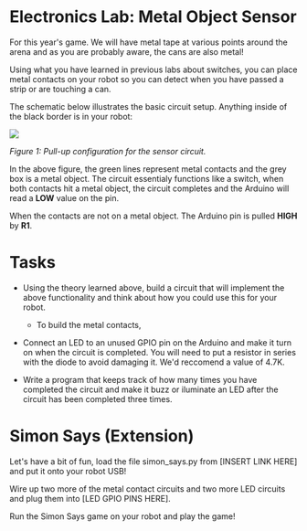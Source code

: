# Electronics Lab: Metal Object Sensor

For this year's game. We will have metal tape at various points around the arena and as you are probably aware, the cans are also metal!

Using what you have learned in previous labs about switches, you can place metal contacts on your robot so you can detect when you have passed a strip or are touching a can.

The schematic below illustrates the basic circuit setup. Anything inside of the black border is in your robot:


![](img/schem.png)

*Figure 1: Pull-up configuration for the sensor circuit.*

In the above figure, the green lines represent metal contacts and the grey box is a metal object. The circuit essentialy functions like a switch, when both contacts hit a metal object, the circuit completes and the Arduino will read a **LOW** value on the pin.

When the contacts are not on a metal object. The Arduino pin is pulled **HIGH** by **R1**.

# Tasks

 - Using the theory learned above, build a circuit that will implement the above functionality and think about how you could use this for your robot.
     - To build the metal contacts,

 - Connect an LED to an unused GPIO pin on the Arduino and make it turn on when the circuit is completed. You will need to put a resistor in series with the diode to avoid damaging it. We'd reccomend a value of 4.7K.

 - Write a program that keeps track of how many times you have completed the circuit and make it buzz or iluminate an LED after the circuit has been completed three times.

# Simon Says (Extension)
Let's have a bit of fun, load the file simon_says.py from [INSERT LINK HERE] and put it onto your robot USB!

Wire up two more of the metal contact circuits and two more LED circuits and plug them into [LED GPIO PINS HERE].

Run the Simon Says game on your robot and play the game!
